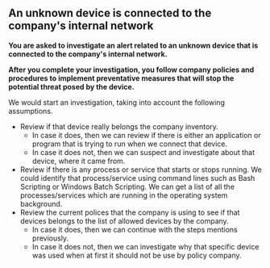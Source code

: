 ## An unknown device is connected to the company's internal network

**You are asked to investigate an alert related to an unknown device that is connected to the company's internal network.** 

**After you complete your investigation, you follow company policies and procedures to implement preventative measures that will stop the potential threat posed by the device.** 

We would start an investigation, taking into account the following assumptions.

- Review if that device really belongs the company inventory. 
    - In case it does, then we can review if there is either an application or program that is trying to run when we connect that device.
    - In case it does not, then we can suspect and investigate about that device, where it came from. 
- Review if there is any process or service that starts or stops running. We could identify that process/service using command lines such as Bash Scripting or Windows Batch Scripting. We can get a list of all the processes/services which are running in the operating system background.
- Review the current polices that the company is using to see if that devices belongs to the list of allowed devices by the company.
    - In case it does, then we can continue with the steps mentions previously.
    - In case it does not, then we can investigate why that specific device was used when at first it should not be use by policy company.